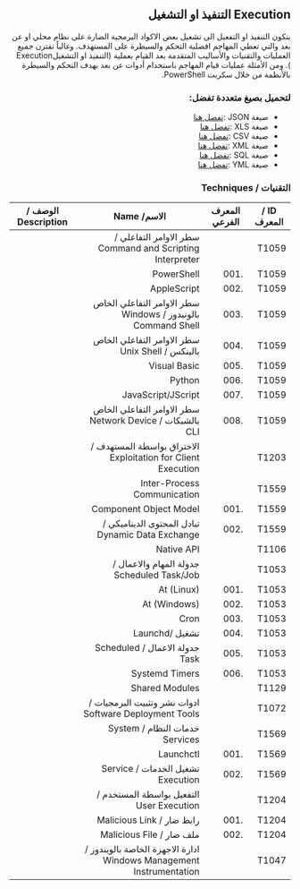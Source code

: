 <div dir="rtl" align='right'>

## Execution التنفيذ او التشغيل

يتكون التنفيذ او التفعيل الى تشغيل بعض الاكواد البرمجية الضارة على نظام محلي او عن بعد والتي تعطي المهاجم افضلية التحكم والسيطرة على المستهدف. وغالباً تقترن جميع العمليات والتقنيات والأساليب المتقدمة بعد القيام بعملية (التنفيذ او التشغيلExecution ). ومن الأمثلة عمليات قيام المهاجم باستخدام أدوات عن بعد بهدف التحكم والسيطرة بالأنظمة من خلال سكربت PowerShell.

### لتحميل بصيغ متعددة تفضل:
- صيغة JSON :[تفضل هنا]() 
- صيغة XLS :[تفضل هنا](/)
- صيغة CSV :[تفضل هنا](/) 
- صيغة XML :[تفضل هنا]()
- صيغة SQL :[تفضل هنا]()
- صيغة YML :[تفضل هنا]() 

### التقنيات / Techniques
| ID / المعرف | المعرف الفرعي | الاسم/ Name                                                           |  الوصف / Description |
|-------------|---------------|-----------------------------------------------------------------------|----------------------|
| T1059       |               | سطر الاوامر التفاعلي / Command and Scripting Interpreter              |                      |
| T1059       | .001          | PowerShell                                                            |                      |
| T1059       | .002          | AppleScript                                                           |                      |
| T1059       | .003          | سطر الاوامر التفاعلي الخاص بالونيدوز / Windows Command Shell          |                      |
| T1059       | .004          | سطر الاوامر التفاعلي الخاص بالينكس / Unix Shell                       |                      |
| T1059       | .005          | Visual Basic                                                          |                      |
| T1059       | .006          | Python                                                                |                      |
| T1059       | .007          | JavaScript/JScript                                                    |                      |
| T1059       | .008          | سطر الاوامر التفاعلي الخاص بالشبكات / Network Device CLI              |                      |
| T1203       |               |  الاختراق بواسطة المستهدف / Exploitation for Client Execution         |                      |
| T1559       |               | Inter-Process Communication                                           |                      |
| T1559       | .001          | Component Object Model                                                |                      |
| T1559       | .002          | تبادل المحتوى الديناميكي / Dynamic Data Exchange                      |                      |
| T1106       |               | Native API                                                            |                      |
| T1053       |               | جدولة المهام والاعمال / Scheduled Task/Job                            |                      |
| T1053       | .001          | At (Linux)                                                            |                      |
| T1053       | .002          | At (Windows)                                                          |                      |
| T1053       | .003          | Cron                                                                  |                      |
| T1053       | .004          | تشغيل /Launchd                                                        |                      |
| T1053       | .005          | جدولة الاعمال / Scheduled Task                                        |                      |
| T1053       | .006          | Systemd Timers                                                        |                      |
| T1129       |               | Shared Modules                                                        |                      |
| T1072       |               | ادوات نشر وتثبيت البرمجيات / Software Deployment Tools                |                      |
| T1569       |               | خدمات النظام / System Services                                        |                      |
| T1569       | .001          | Launchctl                                                             |                      |
| T1569       | .002          | تشغيل الخدمات / Service Execution                                     |                      |
| T1204       |               | التفعيل بواسطة المستخدم / User Execution                              |                      |
| T1204       | .001          | رابط ضار / Malicious Link                                             |                      |
| T1204       | .002          | ملف ضار / Malicious File                                              |                      |
| T1047       |               | ادارة الاجهزة الخاصة بالويندوز /  Windows Management Instrumentation  |                      |


</div>


